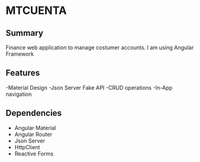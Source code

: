 # MTCUENTA
## Summary
Finance web application to manage costumer accounts. I am using Angular Framework

## Features
-Material Design
-Json Server Fake API
-CRUD operations
-In-App navigation

## Dependencies
- Angular Material
- Angular Router
- Json Server
- HttpClient
- Reactive Forms

